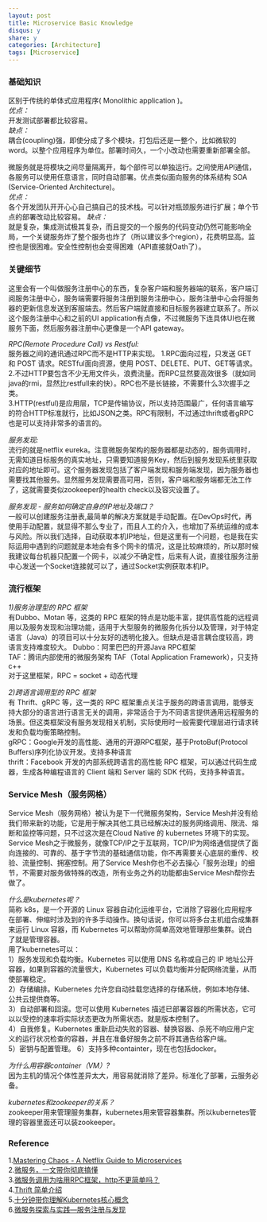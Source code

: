 ```yaml
---
layout: post
title: Microservice Basic Knowledge
disqus: y
share: y
categories: [Architecture]
tags: [Microservice]
---
```


### 基础知识
区别于传统的单体式应用程序( Monolithic application )。  
*优点：*  
开发测试部署都比较容易。  
*缺点：*  
耦合(coupling)强，即使分成了多个模块，打包后还是一整个，比如微软的word。以整个应用程序为单位。部署时间久，一个小改动也需要重新部署全部。  

微服务就是将模块之间尽量隔离开，每个部件可以单独运行。之间使用API通信，各服务可以使用任意语言，同时自动部署。优点类似面向服务的体系结构 SOA (Service-Oriented Architecture)。    
*优点：*  
各个开发团队开开心心自己搞自己的技术栈。可以针对瓶颈服务进行扩展；单个节点的部署改动比较容易。
*缺点：*  
就是复杂，集成测试极其复杂，而且提交的一个服务的代码变动仍然可能影响全局，一个关键服务炸了整个服务也炸了（所以建议多个region），花费明显高。监控也是很困难。安全性控制也会变得困难（API直接就Oath了）。

### 关键细节
这里会有一个叫做服务注册中心的东西，复杂客户端和服务器端的联系，客户端订阅服务注册中心，服务端需要将服务注册到服务注册中心，服务注册中心会将服务器的更新信息发送到客服端去。然后客户端就直接和目标服务器建立联系了。所以这个服务注册中心和之前的UI application有点像，不过微服务下连具体UI也在微服务下面，然后服务器注册中心更像是一个API gateway。

*RPC(Remote Procedure Call) vs Restful:*   
服务器之间的通讯通过RPC而不是HTTP来实现。 
1.RPC面向过程，只发送 GET 和 POST 请求。RESTful面向资源，使用 POST、DELETE、PUT、GET等请求。  
2.不过HTTP要包含不少无用文件头，浪费流量。而RPC显然要高效很多（就如同java的rmi，显然比restfull来的快）。RPC也不是长链接，不需要什么3次握手之类。  
3.HTTP(restful)是应用层，TCP是传输协议，所以支持范围最广，任何语言编写的符合HTTP标准就行，比如JSON之类。RPC有限制，不过通过thrift或者gRPC也是可以支持非常多的语言的。  

*服务发现:*   
流行的就是netflix eureka。注意微服务架构的服务器都是动态的，服务调用时，无需知道目标服务的真实地址，只需要知道服务Key，然后到服务发现系统里获取对应的地址即可。这个服务器发现包括了客户端发现和服务端发现，因为服务器也需要找其他服务。显然服务发现需要高可用，否则，客户端和服务端都无法工作了，这就需要类似zookeeper的health check以及容灾设置了。

*服务发现 - 服务如何确定自身的IP地址及端口？*  
一般可以创建服务注册表,最简单的解决方案就是手动配置。在DevOps时代，再使用手动配置，就显得不那么专业了，而且人工的介入，也增加了系统运维的成本与风险。所以我们选择，自动获取本机IP地址，但是这里有一个问题，也是我在实际运用中遇到的问题就是本地会有多个网卡的情况，这是比较麻烦的，所以那时候我建议每台机器只配置一个网卡，以减少不确定性，后来有人说，直接往服务注册中心发送一个Socket连接就可以了，通过Socket实例获取本机IP。

### 流行框架
*1)服务治理型的 RPC 框架*  
有Dubbo、Motan 等，这类的 RPC 框架的特点是功能丰富，提供高性能的远程调用以及服务发现和治理功能，适用于大型服务的微服务化拆分以及管理，对于特定语言（Java）的项目可以十分友好的透明化接入。但缺点是语言耦合度较高，跨语言支持难度较大。
Dubbo：阿里巴巴的开源Java RPC框架  
TAF：腾讯内部使用的微服务架构 TAF（Total Application Framework），只支持c++  
对于这里框架，RPC = socket + 动态代理

*2)跨语言调用型的 RPC 框架*  
有 Thrift、gRPC 等，这一类的 RPC 框架重点关注于服务的跨语言调用，能够支持大部分的语言进行语言无关的调用，非常适合于为不同语言提供通用远程服务的场景。但这类框架没有服务发现相关机制，实际使用时一般需要代理层进行请求转发和负载均衡策略控制。  
gRPC：Google开发的高性能、通用的开源RPC框架，基于ProtoBuf(Protocol Buffers)序列化协议开发。支持多种语言  
thrift：Facebook 开发的内部系统跨语言的高性能 RPC 框架，可以通过代码生成器，生成各种编程语言的 Client 端和 Server 端的 SDK 代码，支持多种语言。  

### Service Mesh（服务网格）
Service Mesh（服务网格）被认为是下一代微服务架构，Service Mesh并没有给我们带来新的功能，它是用于解决其他工具已经解决过的服务网络调用、限流、熔断和监控等问题，只不过这次是在Cloud Native 的 kubernetes 环境下的实现。Service Mesh之于微服务，就像TCP/IP之于互联网，TCP/IP为网络通信提供了面向连接的、可靠的、基于字节流的基础通信功能，你不再需要关心底层的重传、校验、流量控制、拥塞控制。用了Service Mesh你也不必去操心「服务治理」的细节，不需要对服务做特殊的改造，所有业务之外的功能都由Service Mesh帮你去做了。

*什么是kubernetes呢？*  
简称 k8s，是一个开源的 Linux 容器自动化运维平台，它消除了容器化应用程序在部署、伸缩时涉及到的许多手动操作。换句话说，你可以将多台主机组合成集群来运行 Linux 容器，而 Kubernetes 可以帮助你简单高效地管理那些集群。说白了就是管理容器。  
用了kubernetes可以：  
1）服务发现和负载均衡。Kubernetes 可以使用 DNS 名称或自己的 IP 地址公开容器，如果到容器的流量很大，Kubernetes 可以负载均衡并分配网络流量，从而使部署稳定。  
2）存储编排。Kubernetes 允许您自动挂载您选择的存储系统，例如本地存储、公共云提供商等。  
3）自动部署和回滚。您可以使用 Kubernetes 描述已部署容器的所需状态，它可以以受控的速率将实际状态更改为所需状态。就是版本控制了。  
4）自我修复。Kubernetes 重新启动失败的容器、替换容器、杀死不响应用户定义的运行状况检查的容器，并且在准备好服务之前不将其通告给客户端。  
5）密钥与配置管理。
6）支持多种containter，现在也包括docker。

*为什么用容器container（VM）?*   
因为主机的情况个体性差异太大，用容易就消除了差异。标准化了部署，云服务必备。

*kubernetes和zookeeper的关系？*  
zookeeper用来管理服务集群，kubernetes用来管容器集群。所以kubernetes管理的容器里面还可以装zookeeper。

### Reference
1.[Mastering Chaos - A Netflix Guide to Microservices](https://www.youtube.com/watch?v=CZ3wIuvmHeM)   
2.[微服务，一文带你彻底搞懂](https://labuladong.github.io/ebook/%E6%8A%95%E7%A8%BF/%E9%9D%A2%E8%AF%95%E9%83%BD%E5%9C%A8%E9%97%AE%E7%9A%84%E5%BE%AE%E6%9C%8D%E5%8A%A1%EF%BC%8C%E4%B8%80%E6%96%87%E5%B8%A6%E4%BD%A0%E5%BD%BB%E5%BA%95%E6%90%9E%E6%87%82.html)  
3.[微服务调用为啥用RPC框架，http不更简单吗？](https://zhuanlan.zhihu.com/p/61364466)  
4.[Thrift 简单介绍](https://www.jianshu.com/p/8f25d057a5a9)  
5.[十分钟带你理解Kubernetes核心概念](http://www.dockone.io/article/932)  
6.[微服务探索与实践—服务注册与发现](https://juejin.im/post/6844903837476585480)
